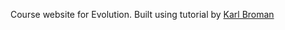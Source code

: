 Course website for Evolution.  Built using tutorial by [Karl Broman](https://kbroman.org/simple_site)

